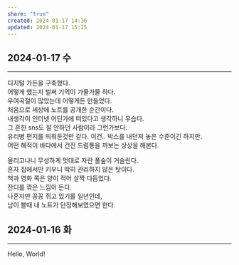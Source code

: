 ```yaml
---
share: "true"
created: 2024-01-17 14:36
updated: 2024-01-17 15:25
---
```


## 2024-01-17 수
---
디지털 가든을 구축했다.  
어떻게 했는지 벌써 기억이 가물가물 하다.  
우여곡절이 많았는데 어떻게든 만들었다.  
처음으로 세상에 노트를 공개한 순간이다.  
내생각이 인터넷 어딘가에 떠있다고 생각하니 우습다.  
그 흔한 sns도 잘 안하던 사람이라 그런가보다.  
유리병 편지를 띄워둔것만 같다. 이건.. 박스를 내던져 놓은 수준이긴 하지만.  
어떤 해적이 바다에서 건진 드럼통을 까보는 상상을 해본다.

올리고나니 무성하게 멋대로 자란 풀숲이 거슬린다.  
혼자 집에서만 키우니 딱히 관리하지 않은 탓이다.  
책과 영화 쪽은 양이 적어 살짝 다듬었다.  
잔디를 깎은 느낌이 든다.  
나혼자만 꽁꽁 쥐고 있기를 일년인데,  
남이 볼때 내 노트가 단정해보였으면 한다.

## 2024-01-16 화
---
Hello, World!